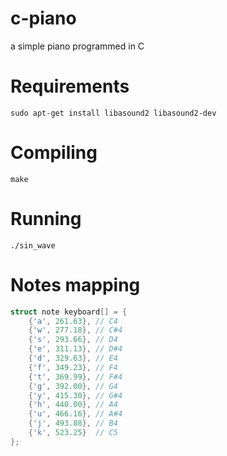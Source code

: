 # c-piano

a simple piano programmed in C

# Requirements

`sudo apt-get install libasound2 libasound2-dev`

# Compiling

`make`

# Running

`./sin_wave`

# Notes mapping

```c
struct note keyboard[] = {
    {'a', 261.63}, // C4
    {'w', 277.18}, // C#4
    {'s', 293.66}, // D4
    {'e', 311.13}, // D#4
    {'d', 329.63}, // E4
    {'f', 349.23}, // F4
    {'t', 369.99}, // F#4
    {'g', 392.00}, // G4
    {'y', 415.30}, // G#4
    {'h', 440.00}, // A4
    {'u', 466.16}, // A#4
    {'j', 493.88}, // B4
    {'k', 523.25}  // C5
};
```
